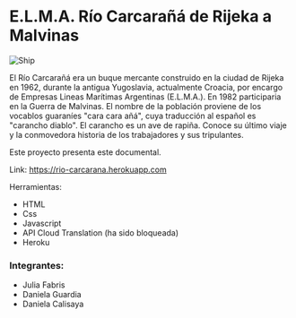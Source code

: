 # E.L.M.A. **Río Carcarañá** de Rijeka a Malvinas

![Ship](/public/img/shipGif.gif)

El Río Carcarañá era un buque mercante construido en la ciudad de Rijeka en 1962,
durante la antigua Yugoslavia, actualmente Croacia, por encargo de Empresas
Lineas Marítimas Argentinas (E.L.M.A.). En 1982 participaria en la Guerra de Malvinas.
El nombre de la población proviene de los vocablos guaraníes "cara cara añá", cuya traducción al español es "carancho diablo". El carancho es un ave de rapiña.
Conoce su último viaje y la conmovedora historia de los trabajadores y sus tripulantes.

Este proyecto presenta este documental.

Link: https://rio-carcarana.herokuapp.com

Herramientas: 
- HTML
- Css
- Javascript
- API Cloud Translation (ha sido bloqueada)
- Heroku

### Integrantes:

- Julia Fabris
- Daniela Guardia
- Daniela Calisaya